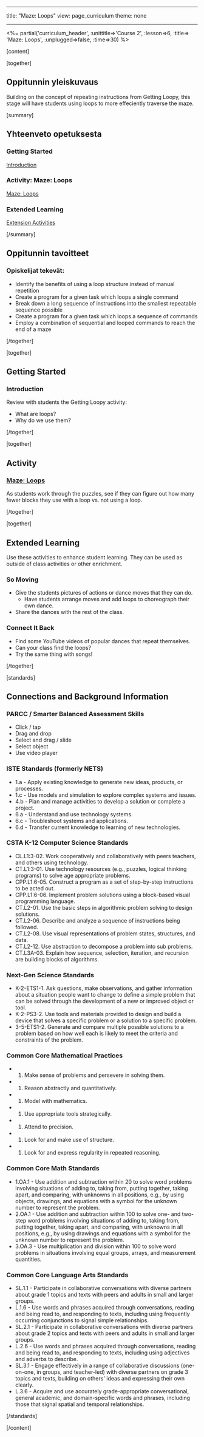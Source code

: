* * *

title: "Maze: Loops" view: page_curriculum theme: none

* * *

<%= partial('curriculum_header', :unittitle=>'Course 2', :lesson=>6, :title=> 'Maze: Loops', :unplugged=>false, :time=>30) %>

[content]

[together]

## Oppitunnin yleiskuvaus

Building on the concept of repeating instructions from Getting Loopy, this stage will have students using loops to more effeciently traverse the maze.

[summary]

## Yhteenveto opetuksesta

### **Getting Started**

[Introduction](#GetStarted)   


### **Activity: Maze: Loops**

[Maze: Loops](#Activity)

### **Extended Learning**

[Extension Activities](#Extended)

[/summary]

## Oppitunnin tavoitteet

### Opiskelijat tekevät:

  * Identify the benefits of using a loop structure instead of manual repetition
  * Create a program for a given task which loops a single command
  * Break down a long sequence of instructions into the smallest repeatable sequence possible
  * Create a program for a given task which loops a sequence of commands
  * Employ a combination of sequential and looped commands to reach the end of a maze

[/together]

[together]

## Getting Started

### <a name="GetStarted"></a> Introduction

Review with students the Getting Loopy activity:

  * What are loops?
  * Why do we use them?

[/together]

[together]

## Activity

### <a name="Activity"></a> [Maze: Loops](http://learn.letron.vip/s/course2/stage/6/puzzle/1)

As students work through the puzzles, see if they can figure out how many fewer blocks they use with a loop vs. not using a loop.

[/together]

<!--(this is left in here as an example of how to include an image in Markdown)
![](binaryphoto.png) -->

[together]

## Extended Learning

<a name="Extended"></a>Use these activities to enhance student learning. They can be used as outside of class activities or other enrichment.

### So Moving

  * Give the students pictures of actions or dance moves that they can do. 
      * Have students arrange moves and add loops to choreograph their own dance.
  * Share the dances with the rest of the class.

### Connect It Back

  * Find some YouTube videos of popular dances that repeat themselves.
  * Can your class find the loops?
  * Try the same thing with songs! 

[/together]

[standards]

## Connections and Background Information

### PARCC / Smarter Balanced Assessment Skills

  * Click / tap
  * Drag and drop
  * Select and drag / slide
  * Select object
  * Use video player

### ISTE Standards (formerly NETS)

  * 1.a - Apply existing knowledge to generate new ideas, products, or processes.
  * 1.c - Use models and simulation to explore complex systems and issues.
  * 4.b - Plan and manage activities to develop a solution or complete a project.
  * 6.a - Understand and use technology systems.
  * 6.c - Troubleshoot systems and applications.
  * 6.d - Transfer current knowledge to learning of new technologies. 

### CSTA K-12 Computer Science Standards

  * CL.L1:3-02. Work cooperatively and collaboratively with peers teachers, and others using technology.
  * CT.L1:3-01. Use technology resources (e.g., puzzles, logical thinking programs) to solve age appropriate problems.
  * CPP.L1:6-05. Construct a program as a set of step-by-step instructions to be acted out.
  * CPP.L1:6-06. Implement problem solutions using a block-based visual programming language.
  * CT.L2-01. Use the basic steps in algorithmic problem solving to design solutions.
  * CT.L2-06. Describe and analyze a sequence of instructions being followed.
  * CT.L2-08. Use visual representations of problem states, structures, and data.
  * CT.L2-12. Use abstraction to decompose a problem into sub problems. 
  * CT.L3A-03. Explain how sequence, selection, iteration, and recursion are building blocks of algorithms.

### Next-Gen Science Standards

  * K-2-ETS1-1. Ask questions, make observations, and gather information about a situation people want to change to define a simple problem that can be solved through the development of a new or improved object or tool.
  * K-2-PS3-2. Use tools and materials provided to design and build a device that solves a specific problem or a solution to a specific problem.
  * 3-5-ETS1-2. Generate and compare multiple possible solutions to a problem based on how well each is likely to meet the criteria and constraints of the problem. 

### Common Core Mathematical Practices

  *   1. Make sense of problems and persevere in solving them.
  *   1. Reason abstractly and quantitatively.
  *   1. Model with mathematics.
  *   1. Use appropriate tools strategically.
  *   1. Attend to precision.
  *   1. Look for and make use of structure.
  *   1. Look for and express regularity in repeated reasoning.

### Common Core Math Standards

  * 1.OA.1 - Use addition and subtraction within 20 to solve word problems involving situations of adding to, taking from, putting together, taking apart, and comparing, with unknowns in all positions, e.g., by using objects, drawings, and equations with a symbol for the unknown number to represent the problem.
  * 2.OA.1 - Use addition and subtraction within 100 to solve one- and two-step word problems involving situations of adding to, taking from, putting together, taking apart, and comparing, with unknowns in all positions, e.g., by using drawings and equations with a symbol for the unknown number to represent the problem.
  * 3.OA.3 - Use multiplication and division within 100 to solve word problems in situations involving equal groups, arrays, and measurement quantities.

### Common Core Language Arts Standards

  * SL.1.1 - Participate in collaborative conversations with diverse partners about grade 1 topics and texts with peers and adults in small and larger groups.
  * L.1.6 - Use words and phrases acquired through conversations, reading and being read to, and responding to texts, including using frequently occurring conjunctions to signal simple relationships.
  * SL.2.1 - Participate in collaborative conversations with diverse partners about grade 2 topics and texts with peers and adults in small and larger groups.
  * L.2.6 - Use words and phrases acquired through conversations, reading and being read to, and responding to texts, including using adjectives and adverbs to describe.
  * SL.3.1 - Engage effectively in a range of collaborative discussions (one-on-one, in groups, and teacher-led) with diverse partners on grade 3 topics and texts, building on others' ideas and expressing their own clearly.
  * L.3.6 - Acquire and use accurately grade-appropriate conversational, general academic, and domain-specific words and phrases, including those that signal spatial and temporal relationships.

[/standards]

[/content]

<link rel="stylesheet" type="text/css" href="../docs/morestyle.css" />